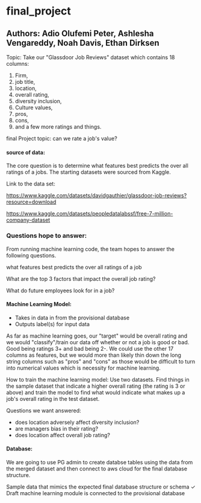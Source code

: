 # final_project
## Authors: Adio Olufemi Peter, Ashlesha Vengareddy, Noah Davis, Ethan Dirksen

Topic:
Take our "Glassdoor Job Reviews" dataset which contains 18 columns: 
1. Firm, 
2. job title, 
3. location, 
4. overall rating, 
5. diversity inclusion, 
6. Culture values, 
7. pros, 
8. cons, 
9. and a few more ratings and things.



final Project topic: can we rate a job's value?


#### source of data:

The  core question is to determine what features best predicts the over all ratings of a jobs. The starting datasets were sourced from Kaggle. 

Link to the data set:

https://www.kaggle.com/datasets/davidgauthier/glassdoor-job-reviews?resource=download
 
https://www.kaggle.com/datasets/peopledatalabssf/free-7-million-company-dataset




### Questions hope to answer:

From running machine learning code, the team hopes to answer the following questions.

what features best predicts the over all ratings of a job

What are the top 3 factors that impact the overall job rating? 

What do future employees look for in a job?

####  Machine Learning Model:

- Takes in data in from the provisional 
database 
- Outputs label(s) for input data

As far as machine learning goes, our "target" would be overall rating and we would "classify"/train our data off whether or not a job is good or bad. Good being ratings 3+ and bad being 2-. We could use the other 17 columns as features, but we would more than likely thin down the long string columns such as "pros" and "cons" as those would be difficult to turn into numerical values which is necessity for machine learning.



How to train the machine learning model:
Use two datasets. Find things in the sample dataset that indicate a higher overall rating (the rating is 3 or above) and train the model to find what would indicate what makes up a job's overall rating in the test dataset. 

Questions we want answered:
- does location adversely affect diversity inclusion?
- are managers bias in their rating?
- does location affect overall job rating?


#### Database: 
We are going to use PG admin to create databse tables using the data from the merged dataset and then connect to aws cloud for the final database structure. 

 Sample data that mimics the 
expected final database structure or 
schema ✓ Draft machine learning module is 
connected to the provisional database 
